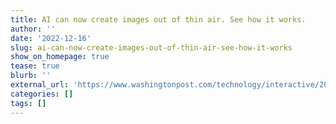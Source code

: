 ```yaml
---
title: AI can now create images out of thin air. See how it works.
author: ''
date: '2022-12-16'
slug: ai-can-now-create-images-out-of-thin-air-see-how-it-works
show_on_homepage: true
tease: true
blurb: ''
external_url: 'https://www.washingtonpost.com/technology/interactive/2022/ai-image-generator/'
categories: []
tags: []
---
```


